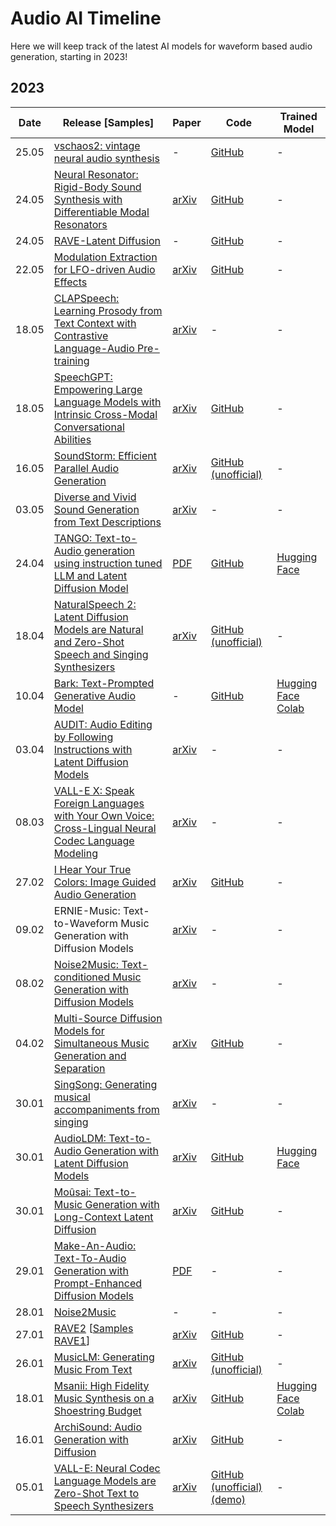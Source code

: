 # Audio AI Timeline

Here we will keep track of the latest AI models for waveform based audio generation, starting in 2023!

## 2023

| Date  | Release [Samples]                                                                                                                                                                              | Paper                                            | Code                                                                             | Trained Model                                                                                                                                                       |
| ----- | ---------------------------------------------------------------------------------------------------------------------------------------------------------------------------------------------- | ------------------------------------------------ | -------------------------------------------------------------------------------- | ------------------------------------------------------------------------------------------------------------------------------------------------------------------- |
| 25.05 | [vschaos2: vintage neural audio synthesis](https://github.com/acids-ircam/vschaos2)                                                                                                          | -                                                | [GitHub](https://github.com/acids-ircam/vschaos2)                                   | -                                                                                                                                                                   |
| 24.05 | [Neural Resonator: Rigid-Body Sound Synthesis with Differentiable Modal Resonators](https://rodrigodzf.github.io/neuralresonator/)                                                           | [arXiv](https://arxiv.org/abs/2210.15306)        | [GitHub](https://github.com/rodrigodzf/neuralresonator)                             | -                                                                                                                                                                   |
| 24.05 | [RAVE-Latent Diffusion](https://github.com/moiseshorta/RAVE-Latent-Diffusion)                                                                                                                | -                                                | [GitHub](https://github.com/moiseshorta/RAVE-Latent-Diffusion)                      | -                                                                                                                                                                   |
| 22.05 | [Modulation Extraction for LFO-driven Audio Effects](https://christhetr.ee/mod_extraction/)                                                                                                  | [arXiv](https://arxiv.org/abs/2305.13262)        | [GitHub](https://github.com/christhetree/mod_extraction/)                           | -                                                                                                                                                                   |
| 18.05 | [CLAPSpeech: Learning Prosody from Text Context with Contrastive Language-Audio Pre-training](https://clapspeech.github.io/)                                                                  | [arXiv](https://arxiv.org/abs/2305.10763)        | -                                                                                   | -                                                                                                                                                                   |
| 18.05 | [SpeechGPT: Empowering Large Language Models with Intrinsic Cross-Modal Conversational Abilities](https://0nutation.github.io/SpeechGPT.github.io/)                                           | [arXiv](https://arxiv.org/abs/2305.11000)        | [GitHub](https://github.com/0nutation/SpeechGPT)                                    | -                                                                                                                                                                   |
| 16.05 | [SoundStorm: Efficient Parallel Audio Generation](https://google-research.github.io/seanet/soundstorm/examples/)                                                                              | [arXiv](https://arxiv.org/abs/2305.09636)        | [GitHub (unofficial)](https://github.com/lucidrains/soundstorm-pytorch)             | -                                                                                                                                                                   |
| 03.05 | [Diverse and Vivid Sound Generation from Text Descriptions](https://ligw1998.github.io/audiogeneration.html)                                                                                  | [arXiv](https://arxiv.org/abs/2305.01980)        | -                                                                                   | -                                                                                                                                                                   |
| 24.04 | [TANGO: Text-to-Audio generation using instruction tuned LLM and Latent Diffusion Model](https://tango-web.github.io/)                                                                        | [PDF](https://openreview.net/pdf?id=1Sn2WqLku1e) | [GitHub](https://github.com/declare-lab/tango)                                   | [Hugging Face](https://huggingface.co/declare-lab/tango)                                                                                                            |
| 18.04 | [NaturalSpeech 2: Latent Diffusion Models are Natural and Zero-Shot Speech and Singing Synthesizers](https://speechresearch.github.io/naturalspeech2/)                                        | [arXiv](https://arxiv.org/abs/2304.09116)        | [GitHub (unofficial)](https://github.com/lucidrains/naturalspeech2-pytorch)        | -                                                                                                                                                                   |
| 10.04 | [Bark: Text-Prompted Generative Audio Model](https://github.com/suno-ai/bark)                                                                                                                  | -                                                | [GitHub](https://github.com/suno-ai/bark)                                        | [Hugging Face](https://huggingface.co/spaces/suno/bark) [Colab](https://colab.research.google.com/drive/1eJfA2XUa-mXwdMy7DoYKVYHI1iTd9Vkt?usp=sharing)              |
| 03.04 | [AUDIT: Audio Editing by Following Instructions with Latent Diffusion Models](https://audit-demo.github.io/)                                                                                  | [arXiv](https://arxiv.org/abs/2304.00830)        | -                                                                                | -                                                                                                                                                                   |
| 08.03 | [VALL-E X: Speak Foreign Languages with Your Own Voice: Cross-Lingual Neural Codec Language Modeling](https://vallex-demo.github.io/)                                                          | [arXiv](https://arxiv.org/abs/2303.03926)        | -                                                                                | -                                                                                                                                                                   |
| 27.02 | [I Hear Your True Colors: Image Guided Audio Generation](https://pages.cs.huji.ac.il/adiyoss-lab/im2wav/)                                                                                       | [arXiv](https://arxiv.org/abs/2211.03089)        | [GitHub](https://github.com/RoySheffer/im2wav)                                  | -                                                                                                                                                                   |
| 09.02 | ERNIE-Music: Text-to-Waveform Music Generation with Diffusion Models                                                                                                                           | [arXiv](https://arxiv.org/abs/2302.04456)        | -                                                                                | -                                                                                                                                                                   |
| 08.02 | [Noise2Music: Text-conditioned Music Generation with Diffusion Models](https://google-research.github.io/noise2music/)                                                                         | [arXiv](https://arxiv.org/abs/2302.03917)        | -                                                                                | -                                                                                                                                                                   |
| 04.02 | [Multi-Source Diffusion Models for Simultaneous Music Generation and Separation](https://gladia-research-group.github.io/multi-source-diffusion-models/)                                       | [arXiv](https://arxiv.org/abs/2302.02257)        | [GitHub](https://github.com/gladia-research-group/multi-source-diffusion-models) | -                                                                                                                                                                   |
| 30.01 | [SingSong: Generating musical accompaniments from singing](https://storage.googleapis.com/sing-song/index.html)                                                                                | [arXiv](https://arxiv.org/abs/2301.12662)        | -                                                                                | -                                                                                                                                                                   |
| 30.01 | [AudioLDM: Text-to-Audio Generation with Latent Diffusion Models](https://audioldm.github.io/)                                                                                                 | [arXiv](https://arxiv.org/abs/2301.12503)        | [GitHub](https://github.com/haoheliu/AudioLDM)                                   | [Hugging Face](https://huggingface.co/spaces/haoheliu/audioldm-text-to-audio-generation)                                                                            |
| 30.01 | [Moûsai: Text-to-Music Generation with Long-Context Latent Diffusion](https://anonymous0.notion.site/Mo-sai-Text-to-Audio-with-Long-Context-Latent-Diffusion-b43dbc71caf94b5898f9e8de714ab5dc) | [arXiv](https://arxiv.org/abs/2301.11757)        | [GitHub](https://github.com/archinetai/audio-diffusion-pytorch)                  | -                                                                                                                                                                   |
| 29.01 | [Make-An-Audio: Text-To-Audio Generation with Prompt-Enhanced Diffusion Models](https://text-to-audio.github.io/)                                                                              | [PDF](https://text-to-audio.github.io/paper.pdf) | -                                                                                | -                                                                                                                                                                   |
| 28.01 | [Noise2Music](https://noise2music.github.io/)                                                                                                                                                  | -                                                | -                                                                                | -                                                                                                                                                                   |
| 27.01 | [RAVE2](https://twitter.com/antoine_caillon/status/1618959533065535491?s=20&t=jMkPWBFuAH19HI9m5Sklmg) [[Samples RAVE1](https://anonymous84654.github.io/RAVE_anonymous/)]                      | [arXiv](https://arxiv.org/abs/2111.05011)        | [GitHub](https://github.com/acids-ircam/RAVE)                                    | -                                                                                                                                                                   |
| 26.01 | [MusicLM: Generating Music From Text](https://google-research.github.io/seanet/musiclm/examples/)                                                                                              | [arXiv](https://arxiv.org/abs/2301.11325)        | [GitHub (unofficial)](https://github.com/lucidrains/musiclm-pytorch)             | -                                                                                                                                                                   |
| 18.01 | [Msanii: High Fidelity Music Synthesis on a Shoestring Budget](https://kinyugo.github.io/msanii-demo/)                                                                                         | [arXiv](https://arxiv.org/abs/2301.06468)        | [GitHub](https://github.com/Kinyugo/msanii)                                      | [Hugging Face](https://huggingface.co/spaces/kinyugo/msanii) [Colab](https://colab.research.google.com/github/Kinyugo/msanii/blob/main/notebooks/msanii_demo.ipynb) |
| 16.01 | [ArchiSound: Audio Generation with Diffusion](https://flavioschneider.notion.site/Audio-Generation-with-Diffusion-c4f29f39048d4f03a23da13078a44cdb)                                            | [arXiv](https://arxiv.org/abs/2301.13267)        | [GitHub](https://github.com/archinetai/audio-diffusion-pytorch)                  | -                                                                                                                                                                   |
| 05.01 | [VALL-E: Neural Codec Language Models are Zero-Shot Text to Speech Synthesizers](https://valle-demo.github.io/)                                                                                | [arXiv](https://arxiv.org/abs/2301.02111)        | [GitHub (unofficial)](https://github.com/lifeiteng/vall-e) [(demo)](https://lifeiteng.github.io/valle/index.html)                                                                               | -                                                                                                                                                                 |
